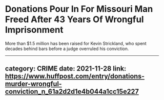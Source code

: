 # Donations Pour In For Missouri Man Freed After 43 Years Of Wrongful Imprisonment

More than $1.5 million has been raised for Kevin Strickland, who spent decades behind bars before a judge overruled his conviction.

---
category: CRIME
date: 2021-11-28
link: https://www.huffpost.com/entry/donations-murder-wrongful-conviction_n_61a2d2d1e4b044a1cc15e227
---
